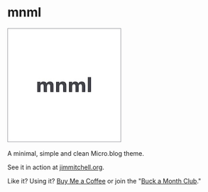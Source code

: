 # mnml

![mnml](icon.jpg)

A minimal, simple and clean Micro.blog theme.

See it in action at [jimmitchell.org](https://jimmitchell.org).

Like it? Using it? [Buy Me a Coffee](https://buymeacoffee.com/jim.mitchell) or join the "[Buck a Month Club](https://buymeacoffee.com/jim.mitchell/membership)."
